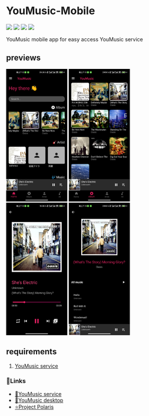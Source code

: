 # YouMusic-Mobile
![](https://img.shields.io/badge/Project-Project%20Polaris-green) 
![](https://img.shields.io/badge/Project-YouMusic-green) 
![](https://img.shields.io/badge/Version-1.0.0-yellow) 
![](https://img.shields.io/badge/Plantform-crossplantform-red)

YouMusic mobile app for easy access YouMusic service
## previews
<img src="others/pv1.jpg" height=360/>
<img src="others/pv2.jpg" height=360/>
<img src="others/pv3.jpg" height=360/>
<img src="others/pv4.jpg" height=360/>

## requirements
1. [YouMusic service](https://github.com/Project-XPolaris/YouMusic)


### 🔗Links
- [🔨YouMusic service](https://github.com/Project-XPolaris/YouMusic)
- [🔨YouMusic desktop](https://github.com/Project-XPolaris/YouMusic-Desktop)
- [⭐️Project Polaris](https://github.com/Project-XPolaris)